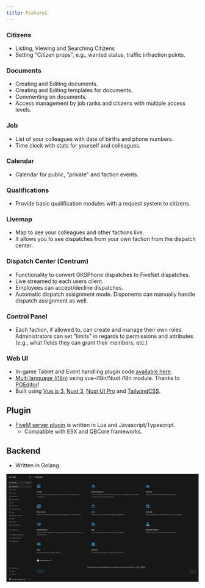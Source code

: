 ```yaml
---
title: Features
---
```


### Citizens

- Listing, Viewing and Searching Citizens
- Setting "Citizen props", e.g., wanted status, traffic infraction points.

### Documents

- Creating and Editing documents.
- Creating and Editing templates for documents.
- Commenting on documents.
- Access management by job ranks and citizens with multiple access levels.

### Job

- List of your colleagues with date of births and phone numbers.
- Time clock with stats for yourself and colleagues.

### Calendar

- Calendar for public, "private" and faction events.

### Qualifications

- Provide basic qualification modules with a request system to citizens.

### Livemap

- Map to see your colleagues and other factions live.
- It allows you to see dispatches from your own faction from the dispatch center.

### Dispatch Center (Centrum)

- Functionality to convert GKSPhone dispatches to FiveNet dispatches.
- Live streamed to each users client.
- Employees can accept/decline dispatches.
- Automatic dispatch assignment mode. Disponents can manually handle dispatch assignment as well.

### Control Panel

- Each faction, if allowed to, can create and manage their own roles. Administrators can set "limits" in regards to permissions and attributes (e.g., what fields they can grant their members, etc.)

### Web UI

- In-game Tablet and Event handling plugin code [available here](https://github.com/fiveNet-app/plugins).
- [Multi language (i18n)](/user-guides/i18n) using vue-i18n/Nuxt i18n module. Thanks to [POEditor](https://poeditor.com/)!
- Built using [Vue.js 3](https://vuejs.org/), [Nuxt 3](https://nuxt.com/), [Nuxt UI Pro](https://ui.nuxt.com/pro/getting-started) and [TailwindCSS](https://tailwindcss.com/).

## Plugin

- [FiveM server plugin](https://github.com/fiveNet-app/plugins) is written in Lua and Javascript/Typescript.
  - Compatible with ESX and QBCore frameworks.

## Backend

- Written in Golang.

![FiveNet Overview](/images/screenshots/overview.png)
